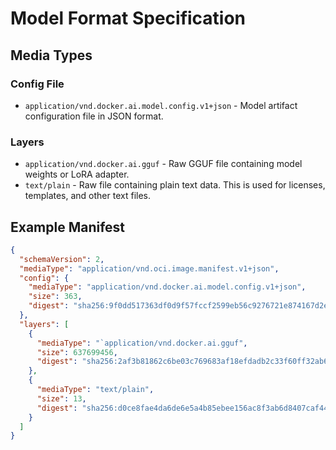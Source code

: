 # Model Format Specification

## Media Types

### Config File
- `application/vnd.docker.ai.model.config.v1+json` - Model artifact configuration file in JSON format.

### Layers
- `application/vnd.docker.ai.gguf` - Raw GGUF file containing model weights or LoRA adapter.
- `text/plain` - Raw file containing plain text data. This is used for licenses, templates, and other text files.

## Example Manifest

```json
{
  "schemaVersion": 2,
  "mediaType": "application/vnd.oci.image.manifest.v1+json",
  "config": {
    "mediaType": "application/vnd.docker.ai.model.config.v1+json",
    "size": 363,
    "digest": "sha256:9f0dd517363df0d9f57fccf2599eb56c9276721e874167d2e31959669a13ec17"
  },
  "layers": [
    {
      "mediaType": "`application/vnd.docker.ai.gguf",
      "size": 637699456,
      "digest": "sha256:2af3b81862c6be03c769683af18efdadb2c33f60ff32ab6f83e42c043d6c7816"
    },
    {
      "mediaType": "text/plain",
      "size": 13,
      "digest": "sha256:d0ce8fae4da6de6e5a4b85ebee156ac8f3ab6d8407caf4493968d34e9bc3939e"
    }
  ]
}
```


